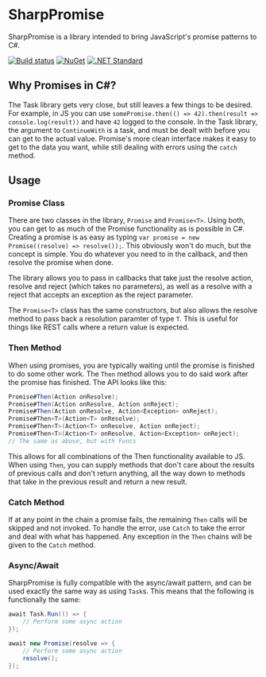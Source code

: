 # SharpPromise

SharpPromise is a library intended to bring JavaScript's promise patterns to C#.

[![Build status](https://ci.appveyor.com/api/projects/status/0hd8gh5fci88hmtr?svg=true)](https://ci.appveyor.com/project/legacybass/sharppromise)
[![NuGet](https://img.shields.io/nuget/v/SharpPromise.svg?maxAge=2592000)](https://www.nuget.org/packages/SharpPromise/)
[![.NET Standard](https://img.shields.io/badge/.NET%20Standard-2.0-brightgreen.svg)](https://dotnet.github.io/)

## Why Promises in C#?
The Task library gets very close, but still leaves a few things to be desired. For example, in JS you can use `somePromise.then(() => 42).then(result => console.log(result))` and have `42` logged to the console. In the Task library, the argument to `ContinueWith` is a task, and must be dealt with before you can get to the actual value. Promise's more clean interface makes it easy to get to the data you want, while still dealing with errors using the `catch` method.

## Usage
### Promise Class
There are two classes in the library, `Promise` and `Promise<T>`. Using both, you can get to as much of the Promise functionality as is possible in C#. Creating a promise is as easy as typing `var promise = new Promise((resolve) => resolve());`. This obviously won't do much, but the concept is simple. You do whatever you need to in the callback, and then resolve the promise when done.

The library allows you to pass in callbacks that take just the resolve action, resolve and reject (which takes no parameters), as well as a resolve with a reject that accepts an exception as the reject parameter.

The `Promise<T>` class has the same constructors, but also allows the resolve method to pass back a resolution paramter of type `T`. This is useful for things like REST calls where a return value is expected.

### Then Method
When using promises, you are typically waiting until the promise is finished to do some other work. The `Then` method allows you to do said work after the promise has finished. The API looks like this:

```C#
Promise#Then(Action onResolve);
Promise#Then(Action onResolve, Action onReject);
Promise#Then(Action onResolve, Action<Exception> onReject);
Promise#Then<T>(Action<T> onResolve);
Promise#Then<T>(Action<T> onResolve, Action onReject);
Promise#Then<T>(Action<T> onResolve, Action<Exception> onReject);
// The same as above, but with Funcs
```

This allows for all combinations of the Then functionality available to JS. When using `Then`, you can supply methods that don't care about the results of previous calls and don't return anything, all the way down to methods that take in the previous result and return a new result.

### Catch Method
If at any point in the chain a promise fails, the remaining `Then` calls will be skipped and not invoked. To handle the error, use `Catch` to take the error and deal with what has happened. Any exception in the `Then` chains will be given to the `Catch` method.

### Async/Await
SharpPromise is fully compatible with the async/await pattern, and can be used exactly the same way as using `Task`s. This means that the following is functionally the same:

```C#
await Task.Run(() => {
	// Perform some async action
});

await new Promise(resolve => {
	// Perform some async action
	resolve();
});
```
